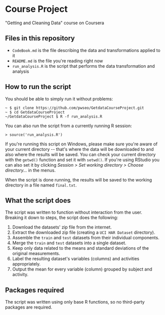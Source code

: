 # Course Project
"Getting and Cleaning Data" course on Coursera


## Files in this repository

* `CodeBook.md` is the file describing the data and transformations applied to it
* `README.md` is the file you're reading right now
* `run_analysis.R` is the script that performs the data transformation and analysis


## How to run the script

You should be able to simply run it without problems:

    ~ $ git clone https://github.com/pwseo/GetdataCourseProject.git
    ~ $ cd GetdataCourseProject
    ~/GetdataCourseProject $ R -f run_analysis.R
    
You can also run the script from a currently running R session:

    > source('run_analysis.R')
    
If you're running this script on Windows, please make sure you're aware of your current directory -- that's where the data will be downloaded to and also where the results will be saved.
You can check your current directory with the `getwd()` function and set it with `setwd()`.
If you're using RStudio you can also set it by clicking *Session > Set working directory > Choose directory...* in the menus.

When the script is done running, the results will be saved to the working directory in a file named `final.txt`.


## What the script does

The script was written to function without interaction from the user.
Breaking it down to steps, the script does the following:

1. Download the datasets' zip file from the internet.
2. Extract the downloaded zip file (creating a `UCI HAR Dataset` directory).
3. Assemble the `train` and `test` datasets from their individual components.
4. Merge the `train` and `test` datasets into a single dataset.
6. Keep only data related to the means and standard deviations of the original measurements.
5. Label the resulting dataset's variables (columns) and activities appropriately.
7. Output the mean for every variable (column) grouped by subject and activity.


## Packages required

The script was written using only base R functions, so no third-party packages are required.
